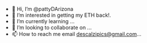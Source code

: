 - 👋 Hi, I’m @pattyDArizona 
- 👀 I’m interested in getting my ETH back!.
- 🌱 I’m currently learning ...
- 💞️ I’m looking to collaborate on ...
- 📫 How to reach me email descalzipics@gmail.com...

<!---
pattyDArizona/pattyDArizona is a ✨ special ✨ repository because its `README.md` (this file) appears on your GitHub profile.
You can click the Preview link to take a look at your changes.
--->
